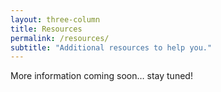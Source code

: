 ```yaml
---
layout: three-column
title: Resources
permalink: /resources/
subtitle: "Additional resources to help you."
---
```


More information coming soon… stay tuned!